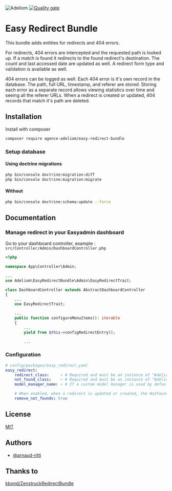 
![Adeliom](https://adeliom.com/public/uploads/2017/09/Adeliom_logo.png)
[![Quality gate](https://sonarcloud.io/api/project_badges/quality_gate?project=agence-adeliom_easy-redirect-bundle)](https://sonarcloud.io/dashboard?id=agence-adeliom_easy-redirect-bundle)

# Easy Redirect Bundle

This bundle adds entities for redirects and 404 errors.

For redirects, 404 errors are intercepted and the requested path is looked up. If a match is found it redirects to the found redirect's destination. The count and last accessed date are updated as well. A redirect form type and validation is available as well.

404 errors can be logged as well. Each 404 error is it's own record in the database. The path, full URL, timestamp, and referer are stored. Storing each error as a separate record allows viewing statistics over time and seeing all the referer URLs. When a redirect is created or updated, 404 records that match it's path are deleted.

## Installation

Install with composer

```bash
composer require agence-adeliom/easy-redirect-bundle
```

### Setup database

#### Using doctrine migrations

```bash
php bin/console doctrine:migration:diff
php bin/console doctrine:migration:migrate
```

#### Without

```bash
php bin/console doctrine:schema:update --force
```

## Documentation

### Manage redirect in your Easyadmin dashboard

Go to your dashboard controller, example : `src/Controller/Admin/DashboardController.php`

```php
<?php

namespace App\Controller\Admin;

...
use Adeliom\EasyRedirectBundle\Admin\EasyRedirectTrait;

class DashboardController extends AbstractDashboardController
{
    ...
    use EasyRedirectTrait;

    ...
    public function configureMenuItems(): iterable
    {
        ...
        yield from $this->configRedirectEntry();

        ...
```

### Configuration

```yaml
# config/packages/easy_redirect.yaml
easy_redirect:
    redirect_class:     ~ # Required and must be an instance of "Adeliom\EasyRedirectBundle\Entity\Redirect"
    not_found_class:    ~ # Required and must be an instance of "Adeliom\EasyRedirectBundle\Entity\NotFound"
    model_manager_name: ~ # If a custom model manager is used by default its 'default'

    # When enabled, when a redirect is updated or created, the NotFound entites with a matching path are removed.
    remove_not_founds: true
```


## License

[MIT](https://choosealicense.com/licenses/mit/)


## Authors

- [@arnaud-ritti](https://github.com/arnaud-ritti)


## Thanks to

[kbond/ZenstruckRedirectBundle](kbond/ZenstruckRedirectBundle)


